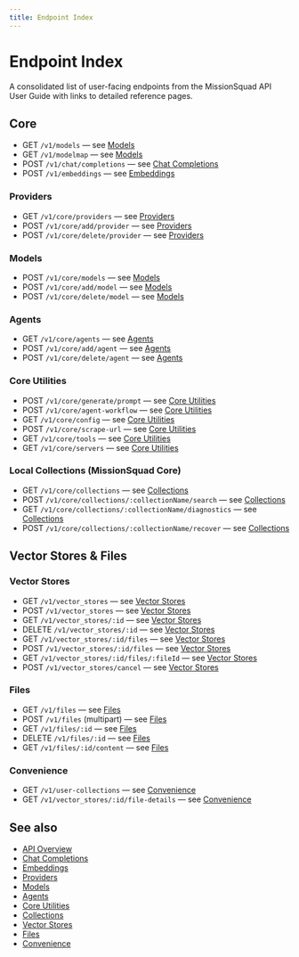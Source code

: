 ```yaml
---
title: Endpoint Index
---
```


# Endpoint Index

A consolidated list of user-facing endpoints from the MissionSquad API User Guide with links to detailed reference pages.

## Core

- GET `/v1/models` — see [Models](/api/reference/models)
- GET `/v1/modelmap` — see [Models](/api/reference/models)
- POST `/v1/chat/completions` — see [Chat Completions](/api/reference/chat-completions)
- POST `/v1/embeddings` — see [Embeddings](/api/reference/embeddings)

### Providers

- GET `/v1/core/providers` — see [Providers](/api/reference/providers)
- POST `/v1/core/add/provider` — see [Providers](/api/reference/providers)
- POST `/v1/core/delete/provider` — see [Providers](/api/reference/providers)

### Models

- POST `/v1/core/models` — see [Models](/api/reference/models)
- POST `/v1/core/add/model` — see [Models](/api/reference/models)
- POST `/v1/core/delete/model` — see [Models](/api/reference/models)

### Agents

- GET `/v1/core/agents` — see [Agents](/api/reference/agents)
- POST `/v1/core/add/agent` — see [Agents](/api/reference/agents)
- POST `/v1/core/delete/agent` — see [Agents](/api/reference/agents)

### Core Utilities

- POST `/v1/core/generate/prompt` — see [Core Utilities](/api/reference/core-utilities)
- POST `/v1/core/agent-workflow` — see [Core Utilities](/api/reference/core-utilities)
- GET `/v1/core/config` — see [Core Utilities](/api/reference/core-utilities)
- POST `/v1/core/scrape-url` — see [Core Utilities](/api/reference/core-utilities)
- GET `/v1/core/tools` — see [Core Utilities](/api/reference/core-utilities)
- GET `/v1/core/servers` — see [Core Utilities](/api/reference/core-utilities)

### Local Collections (MissionSquad Core)

- GET `/v1/core/collections` — see [Collections](/api/reference/collections)
- POST `/v1/core/collections/:collectionName/search` — see [Collections](/api/reference/collections)
- GET `/v1/core/collections/:collectionName/diagnostics` — see [Collections](/api/reference/collections)
- POST `/v1/core/collections/:collectionName/recover` — see [Collections](/api/reference/collections)

## Vector Stores & Files

### Vector Stores

- GET `/v1/vector_stores` — see [Vector Stores](/api/reference/vector-stores)
- POST `/v1/vector_stores` — see [Vector Stores](/api/reference/vector-stores)
- GET `/v1/vector_stores/:id` — see [Vector Stores](/api/reference/vector-stores)
- DELETE `/v1/vector_stores/:id` — see [Vector Stores](/api/reference/vector-stores)
- GET `/v1/vector_stores/:id/files` — see [Vector Stores](/api/reference/vector-stores)
- POST `/v1/vector_stores/:id/files` — see [Vector Stores](/api/reference/vector-stores)
- GET `/v1/vector_stores/:id/files/:fileId` — see [Vector Stores](/api/reference/vector-stores)
- POST `/v1/vector_stores/cancel` — see [Vector Stores](/api/reference/vector-stores)

### Files

- GET `/v1/files` — see [Files](/api/reference/files)
- POST `/v1/files` (multipart) — see [Files](/api/reference/files)
- GET `/v1/files/:id` — see [Files](/api/reference/files)
- DELETE `/v1/files/:id` — see [Files](/api/reference/files)
- GET `/v1/files/:id/content` — see [Files](/api/reference/files)

### Convenience

- GET `/v1/user-collections` — see [Convenience](/api/reference/convenience)
- GET `/v1/vector_stores/:id/file-details` — see [Convenience](/api/reference/convenience)

## See also

- [API Overview](/api/)
- [Chat Completions](/api/reference/chat-completions)
- [Embeddings](/api/reference/embeddings)
- [Providers](/api/reference/providers)
- [Models](/api/reference/models)
- [Agents](/api/reference/agents)
- [Core Utilities](/api/reference/core-utilities)
- [Collections](/api/reference/collections)
- [Vector Stores](/api/reference/vector-stores)
- [Files](/api/reference/files)
- [Convenience](/api/reference/convenience)
